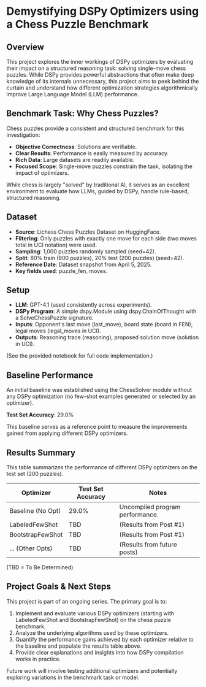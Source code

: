 # Demystifying DSPy Optimizers using a Chess Puzzle Benchmark

## Overview

This project explores the inner workings of DSPy optimizers by evaluating their impact on a structured reasoning task: solving single-move chess puzzles. While DSPy provides powerful abstractions that often make deep knowledge of its internals unnecessary, this project aims to peek behind the curtain and understand how different optimization strategies algorithmically improve Large Language Model (LLM) performance.

## Benchmark Task: Why Chess Puzzles?

Chess puzzles provide a consistent and structured benchmark for this investigation:

- **Objective Correctness**: Solutions are verifiable.
- **Clear Results**: Performance is easily measured by accuracy.
- **Rich Data**: Large datasets are readily available.
- **Focused Scope**: Single-move puzzles constrain the task, isolating the impact of optimizers.

While chess is largely "solved" by traditional AI, it serves as an excellent environment to evaluate how LLMs, guided by DSPy, handle rule-based, structured reasoning.

## Dataset

- **Source**: Lichess Chess Puzzles Dataset on HuggingFace.
- **Filtering**: Only puzzles with exactly one move for each side (two moves total in UCI notation) were used.
- **Sampling**: 1,000 puzzles randomly sampled (seed=42).
- **Split**: 80% train (800 puzzles), 20% test (200 puzzles) (seed=42).
- **Reference Date**: Dataset snapshot from April 5, 2025.
- **Key fields used**: puzzle_fen, moves.

## Setup

- **LLM**: GPT-4.1 (used consistently across experiments).
- **DSPy Program**: A simple dspy.Module using dspy.ChainOfThought with a SolveChessPuzzle signature.
- **Inputs**: Opponent's last move (last_move), board state (board in FEN), legal moves (legal_moves in UCI).
- **Outputs**: Reasoning trace (reasoning), proposed solution move (solution in UCI).

(See the provided notebook for full code implementation.)

## Baseline Performance

An initial baseline was established using the ChessSolver module without any DSPy optimization (no few-shot examples generated or selected by an optimizer).

**Test Set Accuracy**: 29.0%

This baseline serves as a reference point to measure the improvements gained from applying different DSPy optimizers.

## Results Summary

This table summarizes the performance of different DSPy optimizers on the test set (200 puzzles).

| Optimizer | Test Set Accuracy | Notes |
|-----------|------------------|-------|
| Baseline (No Opt) | 29.0% | Uncompiled program performance. |
| LabeledFewShot | TBD | (Results from Post #1) |
| BootstrapFewShot | TBD | (Results from Post #1) |
| ... (Other Opts) | TBD | (Results from future posts) |

(TBD = To Be Determined)

## Project Goals & Next Steps

This project is part of an ongoing series. The primary goal is to:

1. Implement and evaluate various DSPy optimizers (starting with LabeledFewShot and BootstrapFewShot) on the chess puzzle benchmark.
2. Analyze the underlying algorithms used by these optimizers.
3. Quantify the performance gains achieved by each optimizer relative to the baseline and populate the results table above.
4. Provide clear explanations and insights into how DSPy compilation works in practice.

Future work will involve testing additional optimizers and potentially exploring variations in the benchmark task or model.